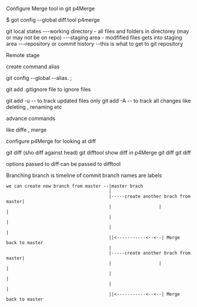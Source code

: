 Configure Merge tool in git p4Merge

$ got config --global diff.tool p4merge

git local states
---working directory - all files and folders in directorey (may or may not be on repo)
---staging area - modfified files gets into staging area
---repository or commit history --this is what to get to git repository

Remote stage 

create command alias 

git config --global --alias.<command-alias-name> <actual command>;

git add .gitignore file to ignore files

git add -u  -- to track updated files only
git add -A -- to track all changes like deleting , renaming etc

advance commands

like diffe , merge  

configure p4Merge for looking at diff

git diff (sho diff against head)
git difftool show diff in p4Merge
git diff <id> <id>
git diff <id> <id>

options passed to diff can be passed to difftool


Branching
	branch is timeline of commit
	branch names are labels
	
	we can create new branch from master --|master brach
		                                   |
                                           |-----create another brach from master| 
										   |                  |                  |
										   |                                     |
										   |                                     |
										   ||<-----------<--<--| Merge back to master
										   |
										   |-----create another brach from master| 
										   |                  |                  |
										   |                                     |
										   |                                     |
										   ||<-----------<--<--| Merge back to master
